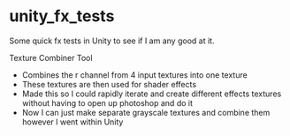 # unity_fx_tests
Some quick fx tests in Unity to see if I am any good at it.

Texture Combiner Tool
  - Combines the r channel from 4 input textures into one texture
  - These textures are then used for shader effects
  - Made this so I could rapidly iterate and create different effects textures without having to open up photoshop and do it
  - Now I can just make separate grayscale textures and combine them however I went within Unity
